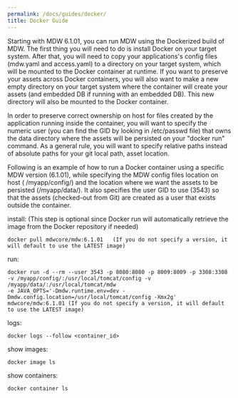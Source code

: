 ```yaml
---
permalink: /docs/guides/docker/
title: Docker Guide
---
```


Starting with MDW 6.1.01, you can run MDW using the Dockerized build of MDW.  The first thing you will need to do is install Docker on your target system.  After that, you will need to copy your applications's config files (mdw.yaml and access.yaml) to a directory on your target system, which will be mounted to the Docker container at runtime.   If you want to preserve your assets across Docker containers, you will also want to make a new empty directory on your target system where the container will create your assets (and embedded DB if running with an embedded DB).  This new directory will also be mounted to the Docker container.  

In order to preserve correct ownership on host for files created by the application running inside the container, you will want to specify the numeric user (you can find the GID by looking in /etc/passwd file) that owns the data directory where the assets will be persisted on your "docker run" command. As a general rule, you will want to specify relative paths instead of absolute paths for your git local path, asset location.   

Following is an example of how to run a Docker container using a specific MDW version (6.1.01), while specifying the MDW config files location on host ( /myapp/config/) and the location where we want the assets to be persisted (/myapp/data/).  It also specifies the user GID to use (3543) so that the assets (checked-out from Git) are created as a user that exists outside the container.
  
install:   (This step is optional since Docker run will automatically retrieve the image from the Docker repository if needed)
```
docker pull mdwcore/mdw:6.1.01   (If you do not specify a version, it will default to use the LATEST image)
```

run:
```
docker run -d --rm --user 3543 -p 8080:8080 -p 8009:8009 -p 3308:3308 -v /myapp/config/:/usr/local/tomcat/config -v /myapp/data/:/usr/local/tomcat/mdw 
-e JAVA_OPTS='-Dmdw.runtime.env=dev -Dmdw.config.location=/usr/local/tomcat/config -Xmx2g' mdwcore/mdw:6.1.01 (If you do not specify a version, it will default to use the LATEST image)
```

logs:
```
docker logs --follow <container_id>
```

show images:
```
docker image ls
```

show containers:
```
docker container ls
```